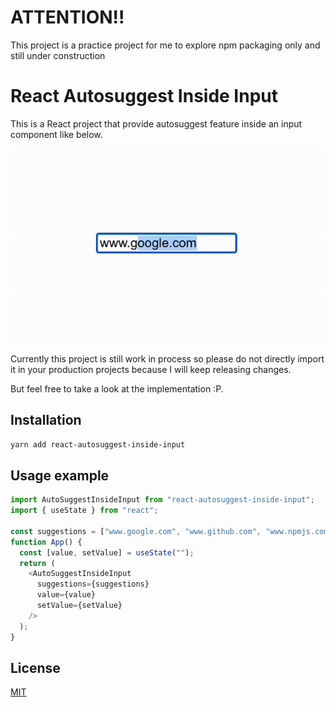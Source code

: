 # ATTENTION!!

This project is a practice project for me to explore npm packaging only and still under construction

# React Autosuggest Inside Input

This is a React project that provide autosuggest feature inside an input component like below.

![Demo](https://github.com/anduscheung/react-autosuggest-inside-input/blob/main/src/assets/demo.gif)

Currently this project is still work in process so please do not directly import it in your production projects because I will keep releasing changes.

But feel free to take a look at the implementation :P.

## Installation

`yarn add react-autosuggest-inside-input`

## Usage example

```js
import AutoSuggestInsideInput from "react-autosuggest-inside-input";
import { useState } from "react";

const suggestions = ["www.google.com", "www.github.com", "www.npmjs.com"];
function App() {
  const [value, setValue] = useState("");
  return (
    <AutoSuggestInsideInput
      suggestions={suggestions}
      value={value}
      setValue={setValue}
    />
  );
}
```

## License

[MIT](http://moroshko.mit-license.org)

